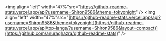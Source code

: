 # 
<img align="left"  width="47%"src="https://github-readme-stats.vercel.app/api?username=Shiron9586&theme=tokyonight" />
<img align="left"  width="47%"src="[https://github-readme-stats.vercel.app/api?username=Shiron9586&theme=tokyonight](https://github-readme-stats.vercel.app/api/top-langs/?username=Shiron9586&layout=compact)](https://github.com/anuraghazra/github-readme-stats)" />



